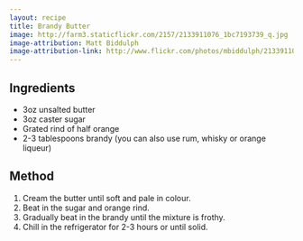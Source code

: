 ```yaml
---
layout: recipe
title: Brandy Butter
image: http://farm3.staticflickr.com/2157/2133911076_1bc7193739_q.jpg
image-attribution: Matt Biddulph
image-attribution-link: http://www.flickr.com/photos/mbiddulph/2133911076/
---
```


## Ingredients

* 3oz unsalted butter
* 3oz caster sugar
* Grated rind of half orange
* 2-3 tablespoons brandy (you can also use rum, whisky or orange liqueur)

## Method

1. Cream the butter until soft and pale in colour.
2. Beat in the sugar and orange rind.
3. Gradually beat in the brandy until the mixture is frothy.
4. Chill in the refrigerator for 2-3 hours or until solid.







